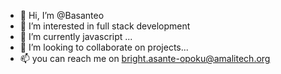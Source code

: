 - 👋 Hi, I’m @Basanteo
- 👀 I’m interested in full stack development
- 🌱 I’m currently javascript ...
- 💞️ I’m looking to collaborate on projects...
- 📫 you can reach me on bright.asante-opoku@amalitech.org

<!---
Basanteo/Basanteo is a ✨ special ✨ repository because its `README.md` (this file) appears on your GitHub profile.
You can click the Preview link to take a look at your changes.
--->
